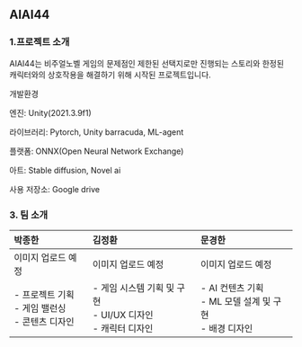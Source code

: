 ## AIAI44

### 1.프로젝트 소개

AIAI44는 비주얼노벨 게임의 문제점인 제한된 선택지로만 진행되는 스토리와 한정된 캐릭터와의 상호작용을 해결하기 위해 시작된 프로젝트입니다.



개발환경

엔진: Unity(2021.3.9f1) <br />

라이브러리: Pytorch, Unity barracuda, ML-agent<br />

플랫폼: ONNX(Open Neural Network Exchange) <br />

아트: Stable diffusion, Novel ai <br />

사용 저장소: Google drive


### 3. 팀 소개

| 박종한                                                  | 김정환                                                       | 문경한                                                       |
| :------------------------------------------------------ | :----------------------------------------------------------- | :----------------------------------------------------------- |
| 이미지 업로드 예정                                      | 이미지 업로드 예정                                           | 이미지 업로드 예정                                           |
| - 프로젝트 기획<br />- 게임 밸런싱<br />- 콘텐츠 디자인 | - 게임 시스템 기획 및 구현<br />- UI/UX 디자인<br />- 캐릭터 디자인 | - AI 컨텐츠 기획<br />- ML 모델 설계 및 구현<br />- 배경 디자인 |
